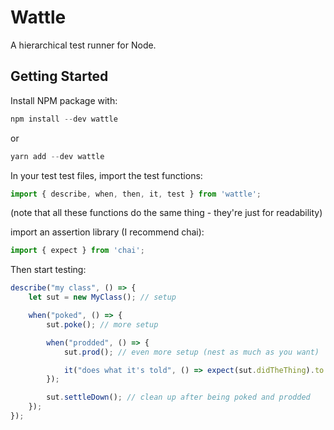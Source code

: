 Wattle
======
A hierarchical test runner for Node.

Getting Started
---------------
Install NPM package with:

```js
npm install --dev wattle
```

or

```js
yarn add --dev wattle
```

In your test test files, import the test functions:

```js
import { describe, when, then, it, test } from 'wattle';
```

(note that all these functions do the same thing - they're just for readability)

import an assertion library (I recommend chai):

```js
import { expect } from 'chai';
```

Then start testing:

```js
describe("my class", () => {
    let sut = new MyClass(); // setup

    when("poked", () => {
        sut.poke(); // more setup

        when("prodded", () => {
            sut.prod(); // even more setup (nest as much as you want)

            it("does what it's told", () => expect(sut.didTheThing).to.be.true);
        });

        sut.settleDown(); // clean up after being poked and prodded
    });
});
```